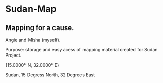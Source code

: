 Sudan-Map
=========

Mapping for a cause.
-----
Angie and Misha (myself).

Purpose: storage and easy acess of mapping
material created for Sudan Project.

{15.0000° N, 32.0000° E}

Sudan, 
15 Degress North,
32 Degrees East
